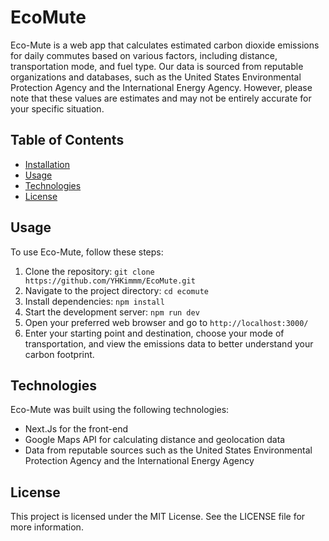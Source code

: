 # EcoMute

Eco-Mute is a web app that calculates estimated carbon dioxide emissions for daily commutes based on various factors, including distance, transportation mode, and fuel type. Our data is sourced from reputable organizations and databases, such as the United States Environmental Protection Agency and the International Energy Agency. However, please note that these values are estimates and may not be entirely accurate for your specific situation.

## Table of Contents
- [Installation](#installation)
- [Usage](#usage)
- [Technologies](#technologies)
- [License](#license)

## Usage

To use Eco-Mute, follow these steps:

1. Clone the repository: `git clone https://github.com/YHKimmm/EcoMute.git`
2. Navigate to the project directory: `cd ecomute`
3. Install dependencies: `npm install`
4. Start the development server: `npm run dev`
5. Open your preferred web browser and go to `http://localhost:3000/`
6. Enter your starting point and destination, choose your mode of transportation, and view the emissions data to better understand your carbon footprint.


## Technologies
Eco-Mute was built using the following technologies:

- Next.Js for the front-end
- Google Maps API for calculating distance and geolocation data
- Data from reputable sources such as the United States Environmental Protection Agency and the International Energy Agency


## License
This project is licensed under the MIT License. See the LICENSE file for more information.
